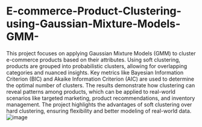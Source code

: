 # E-commerce-Product-Clustering-using-Gaussian-Mixture-Models-GMM-
This project focuses on applying Gaussian Mixture Models (GMM) to cluster e-commerce products based on their attributes. Using soft clustering, products are grouped into probabilistic clusters, allowing for overlapping categories and nuanced insights. Key metrics like Bayesian Information Criterion (BIC) and Akaike Information Criterion (AIC) are used to determine the optimal number of clusters. The results demonstrate how clustering can reveal patterns among products, which can be applied to real-world scenarios like targeted marketing, product recommendations, and inventory management. The project highlights the advantages of soft clustering over hard clustering, ensuring flexibility and better modeling of real-world data.
![image](https://github.com/user-attachments/assets/025fe7ee-7707-4128-8686-278eb759ca1a)
